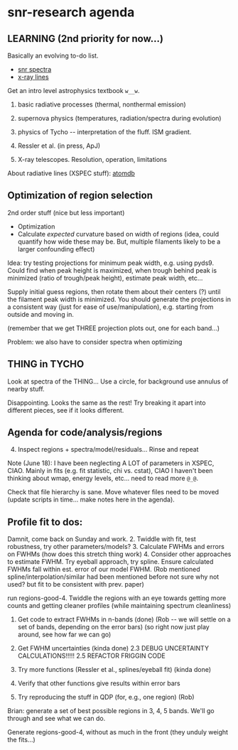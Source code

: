 snr-research agenda
===================

LEARNING (2nd priority for now...)
----------------------------------

Basically an evolving to-do list.
* [snr spectra](http://www.phy.duke.edu/~kolena/snrspectra.html)
* [x-ray lines](http://www.phy.duke.edu/~kolena/strongxlines.html)

Get an intro level astrophysics textbook `w__w`.
1. basic radiative processes (thermal, nonthermal emission)
2. supernova physics (temperatures, radiation/spectra during evolution)
3. physics of Tycho -- interpretation of the fluff.  ISM gradient.
4. Ressler et al. (in press, ApJ)

5. X-ray telescopes.  Resolution, operation, limitations

About radiative lines (XSPEC stuff):
[atomdb](http://www.atomdb.org/Physics/units.php)

Optimization of region selection
--------------------------------

2nd order stuff (nice but less important)
* Optimization
* Calculate *expected* curvature based on width of regions
  (idea, could quantify how wide these may be. But, multiple filaments likely
  to be a larger confounding effect)

Idea: try testing projections for minimum peak width, e.g. using pyds9.
Could find when peak height is maximized, when trough behind peak is minimized
(ratio of trough/peak height), estimate peak width, etc...

Supply initial guess regions, then rotate them about their centers (?) until
the filament peak width is minimized.  You should generate the projections in a
consistent way (just for ease of use/manipulation), e.g. starting from outside
and moving in.

(remember that we get THREE projection plots out, one for each band...)

Problem: we also have to consider spectra when optimizing

THING in TYCHO
--------------
Look at spectra of the THING...
Use a circle, for background use annulus of nearby stuff.

Disappointing.  Looks the same as the rest!  Try breaking it apart into
different pieces, see if it looks different.

Agenda for code/analysis/regions
--------------------------------

4. Inspect regions + spectra/model/residuals...  Rinse and repeat

Note (June 18): I have been neglecting A LOT of parameters in XSPEC, CIAO.
Mainly in fits (e.g. fit statistic, chi vs. cstat), CIAO I haven't been
thinking about wmap, energy levels, etc... need to read more `@_@`.

Check that file hierarchy is sane.  Move whatever files need to be moved
(update scripts in time... make notes here in the agenda).

Profile fit to dos:
-------------------
Damnit, come back on Sunday and work.
2. Twiddle with fit, test robustness, try other parameters/models?
3. Calculate FWHMs and errors on FWHMs (how does this stretch thing work)
4. Consider other approaches to estimate FWHM.  Try eyeball approach, try
   spline.  Ensure calculated FWHMs fall within est. error of our model FWHM.
   (Rob mentioned spline/interpolation/similar had been mentioned before
   not sure why not used? but fit to be consistent with prev. paper)


run regions-good-4.  Twiddle the regions with an eye towards getting more
counts and getting cleaner profiles (while maintaining spectrum cleanliness)


1. Get code to extract FWHMs in n-bands (done)
(Rob -- we will settle on a set of bands, depending on the error bars)
(so right now just play around, see how far we can go)

2. Get FWHM uncertainties (kinda done)
2.3 DEBUG UNCERTAINTY CALCULATIONS!!!!!
2.5 REFACTOR FRIGGIN CODE
3. Try more functions (Ressler et al., splines/eyeball fit) (kinda done)
4. Verify that other functions give results within error bars
5. Try reproducing the stuff in QDP (for, e.g., one region) (Rob)

Brian: generate a set of best possible regions in 3, 4, 5 bands.  We'll go
through and see what we can do.

Generate regions-good-4, without as much in the front (they unduly weight the
fits...)

